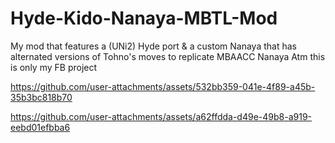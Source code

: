 # Hyde-Kido-Nanaya-MBTL-Mod
My mod that features a (UNi2) Hyde port & a custom Nanaya that has alternated versions of Tohno's moves to replicate MBAACC Nanaya
Atm this is only my FB project


https://github.com/user-attachments/assets/532bb359-041e-4f89-a45b-35b3bc818b70



https://github.com/user-attachments/assets/a62ffdda-d49e-49b8-a919-eebd01efbba6



